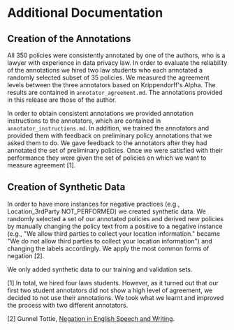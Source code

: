 # Additional Documentation

## Creation of the Annotations

All 350 policies were consistently annotated by one of the authors, who is a lawyer with experience in data privacy law. In order to evaluate the reliability of the annotations we hired two law students who each annotated a randomly selected subset of 35 policies. We measured the agreement levels between the three annotators based on Krippendorff's Alpha. The results are contained in `annotator_agreement.md`. The annotations provided in this release are those of the author.

In order to obtain consistent annotations we provided annotation instructions to the annotators, which are contained in `annotator_instructions.md`. In addition, we trained the annotators and provided them with feedback on preliminary policy annotations that we asked them to do. We gave feedback to the annotators after they had annotated the set of preliminary policies. Once we were satisfied with their performance they were given the set of policies on which we want to measure agreement [1].


## Creation of Synthetic Data

In order to have more instances for negative practices (e.g., Location_3rdParty NOT_PERFORMED) we created synthetic data. We randomly selected a set of our annotated policies and derived new policies by manually changing the policy text from a positive to a negative instance (e.g., "We allow third parties to collect your location information." became "We do not allow third parties to collect your location information") and changing the labels accordingly. We apply the most common forms of negation [2].

We only added synthetic data to our training and validation sets.

[1] In total, we hired four laws students. However, as it turned out that our first two student annotators did not show a high level of agreement, we decided to not use their annotations. We took what we learnt and improved the process with two different annotators.

[2] Gunnel Tottie, [Negation in English Speech and Writing](https://www.ln.edu.hk/eng/rhetoric/Argumentative/Negation.html).
